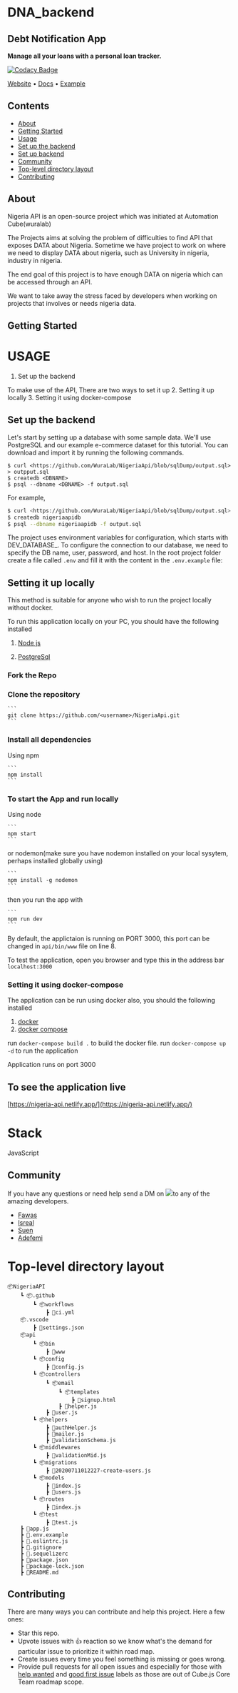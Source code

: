 # DNA_backend
## Debt Notification App
**Manage all your loans with a personal loan tracker.**

[![Codacy Badge](https://api.codacy.com/project/badge/Grade/49aa75c6402d45019082dd8280abaa09)](https://app.codacy.com/gh/WuraLab/DNA_backend?utm_source=github.com&utm_medium=referral&utm_content=WuraLab/DNA_backend&utm_campaign=Badge_Grade_Dashboard)

[Website](https://nigeria-api.netlify.app/) • [Docs]() • [Example](#examples)
## Contents

- [About](##About)
- [Getting Started](##getting-started)
- [Usage](#USAGE)
- [Set up the backend](##Set-up-the-backend)
- [Set up backend](##Setting-it-up-locally)
- [Community](#community)
- [Top-level directory layout](#Top-level-directory-layout)
- [Contributing](#contributing)

## About
Nigeria API is an open-source project which was initiated at Automation Cube(wuralab)

The Projects aims at solving the problem of difficulties to find API that exposes DATA about Nigeria. Sometime we have project to work on where we need to display DATA about nigeria, such as University in nigeria, industry in nigeria.

The end goal of this project is to have enough DATA on nigeria which can be accessed through an API.

We want to take away the stress faced by developers when working on projects that involves or needs nigeria data.

## Getting Started


# USAGE
1. Set up the backend

To make use of the API, There are two ways to set it up
2. Setting it up locally 
3. Setting it using docker-compose

## Set up the backend
 Let's start by setting up a database with some sample data. We'll use PostgreSQL and our example e-commerce dataset for this tutorial. You can download and import it by running the following commands.

```
$ curl <https://github.com/WuraLab/NigeriaApi/blob/sqlDump/output.sql> > outpput.sql
$ createdb <DBNAME>
$ psql --dbname <DBNAME> -f output.sql
```
For example,

```bash
$ curl <https://github.com/WuraLab/NigeriaApi/blob/sqlDump/output.sql> > outpput.sql
$ createdb nigeriaapidb
$ psql --dbname nigeriaapidb -f output.sql
```

The project uses environment variables for configuration, which starts with DEV_DATABASE_. To configure the connection to our database, we need to specify the DB name, user, password, and host. In the root project folder create a file called ```.env``` and fill it with the content in the ```.env.example``` file:

## Setting it up locally

This method is suitable for anyone who wish to run the project locally without docker.

To run this application locally on your PC, you should have the following installed

1. [Node js](https://nodejs.org/en/)

2. [PostgreSql](https://www.postgresql.org/)


### Fork the Repo

### Clone the repository 

    ```
    git clone https://github.com/<username>/NigeriaApi.git
    ```



### Install all dependencies

Using npm

    ```
    npm install
    ```


### To start the App and run locally

Using node

    ```
    npm start
    ```    
or nodemon(make sure you have nodemon installed on your local sysytem, perhaps installed globally using)

    ```
    npm install -g nodemon
    ```    
then you run the app with 

    ```
    npm run dev
    ```    
By default, the applictaion is running on PORT 3000, this port can be changed in ```api/bin/www``` file on line 8.

To test the application, open you browser and type this in the address bar
```localhost:3000```

### Setting it using docker-compose
The application can be run using docker also, you should the following installed

1. [docker](https://www.docker.com/get-started)
2. [docker compose](https://docs.docker.com/compose/install/)

run ```docker-compose build .``` to build the docker file.
run ```docker-compose up -d``` to run the application

Application runs on port 3000

## To see the application live

[https://nigeria-api.netlify.app/](https://nigeria-api.netlify.app/)


# Stack
JavaScript 

## Community

If you have any questions or need help send a DM on  <a href="https://twitter.com/" alt="Twitter"><img src="https://raw.githubusercontent.com/WuraLab/NigeriaApi/sqlDump/readme/twitter-fill.svg"></a>to any of the amazing developers.

- [Fawas](https://www.twitter.com/fawas_ola)
- [Isreal](https://twitter.com/Aminu_Israelb)
- [Suen](https://twitter.com/Eazyjazz02)
- [Adefemi](https://www.twitter.com/daycrawller)

# Top-level directory layout

    📦NigeriaAPI
        ┗ 📦.github
            ┗ 📦workflows
                ┣ 📜ci.yml
        📦.vscode
            ┣ 📜settings.json
        📦api
            ┗ 📦bin
                ┣ 📜www
            ┗ 📦config
                ┣ 📜config.js
            ┗ 📦controllers
                ┗ 📦email
                    ┗ 📦templates
                        ┣ 📜signup.html
                    ┣ 📜helper.js
                ┣ 📜user.js
            ┗ 📦helpers
                ┣ 📜authHelper.js
                ┣ 📜mailer.js
                ┣ 📜validationSchema.js
            ┗ 📦middlewares
                ┣ 📜validationMid.js
            ┗ 📦migrations
                ┣ 📜20200711012227-create-users.js
            ┗ 📦models
                ┣ 📜index.js
                ┣ 📜users.js
            ┗ 📦routes
                ┣ 📜index.js
            ┗ 📦test
                ┣ 📜test.js
        ┣ 📜app.js
        ┣ 📜.env.example
        ┣ 📜.eslintrc.js
        ┣ 📜.gitignore
        ┣ 📜.sequelizerc
        ┣ 📜package.json
        ┣ 📜package-lock.json
        ┣ 📜README.md


## Contributing

There are many ways you can contribute and help this project. Here a few ones:

* Star this repo.
* Upvote issues with 👍 reaction so we know what's the demand for particular issue to prioritize it within road map.
* Create issues every time you feel something is missing or goes wrong.
* Provide pull requests for all open issues and especially for those with [help wanted]() and [good first issue]() labels as those are out of Cube.js Core Team roadmap scope.

